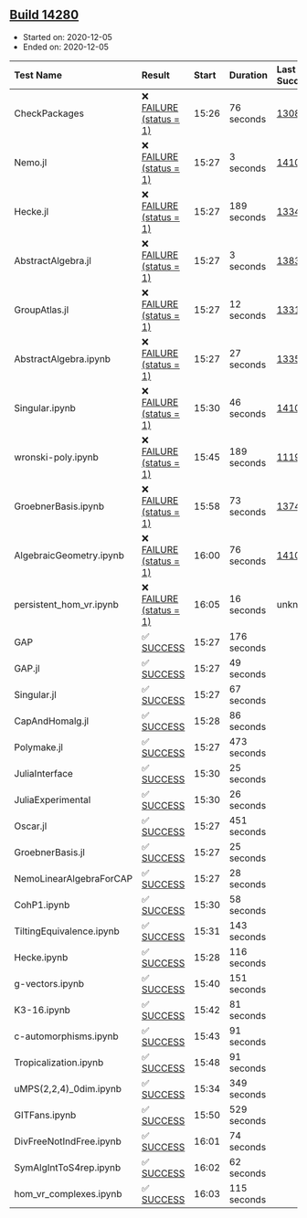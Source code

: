 ## [Build 14280](https://oscarci.mathematik.uni-kl.de/job/oscar/14280/)

* Started on: 2020-12-05
* Ended on: 2020-12-05

| Test Name    | Result | Start | Duration | Last Success | First Failure |
|:-------------|:-------|:------|:---------|:-------------|:--------------|
| CheckPackages | ❌ [FAILURE (status = 1)](https://oscarci.mathematik.uni-kl.de/job/oscar/14280/artifact/logs/build-14280/CheckPackages.log) | 15:26 | 76 seconds | [13085](https://oscarci.mathematik.uni-kl.de/job/oscar/13085/) | [13086](https://oscarci.mathematik.uni-kl.de/job/oscar/13086/) |
| Nemo.jl | ❌ [FAILURE (status = 1)](https://oscarci.mathematik.uni-kl.de/job/oscar/14280/artifact/logs/build-14280/Nemo.jl.log) | 15:27 | 3 seconds | [14101](https://oscarci.mathematik.uni-kl.de/job/oscar/14101/) | [14102](https://oscarci.mathematik.uni-kl.de/job/oscar/14102/) |
| Hecke.jl | ❌ [FAILURE (status = 1)](https://oscarci.mathematik.uni-kl.de/job/oscar/14280/artifact/logs/build-14280/Hecke.jl.log) | 15:27 | 189 seconds | [13341](https://oscarci.mathematik.uni-kl.de/job/oscar/13341/) | [13342](https://oscarci.mathematik.uni-kl.de/job/oscar/13342/) |
| AbstractAlgebra.jl | ❌ [FAILURE (status = 1)](https://oscarci.mathematik.uni-kl.de/job/oscar/14280/artifact/logs/build-14280/AbstractAlgebra.jl.log) | 15:27 | 3 seconds | [13837](https://oscarci.mathematik.uni-kl.de/job/oscar/13837/) | [13838](https://oscarci.mathematik.uni-kl.de/job/oscar/13838/) |
| GroupAtlas.jl | ❌ [FAILURE (status = 1)](https://oscarci.mathematik.uni-kl.de/job/oscar/14280/artifact/logs/build-14280/GroupAtlas.jl.log) | 15:27 | 12 seconds | [13311](https://oscarci.mathematik.uni-kl.de/job/oscar/13311/) | [13312](https://oscarci.mathematik.uni-kl.de/job/oscar/13312/) |
| AbstractAlgebra.ipynb | ❌ [FAILURE (status = 1)](https://oscarci.mathematik.uni-kl.de/job/oscar/14280/artifact/logs/build-14280/AbstractAlgebra.ipynb.log) | 15:27 | 27 seconds | [13355](https://oscarci.mathematik.uni-kl.de/job/oscar/13355/) | [13356](https://oscarci.mathematik.uni-kl.de/job/oscar/13356/) |
| Singular.ipynb | ❌ [FAILURE (status = 1)](https://oscarci.mathematik.uni-kl.de/job/oscar/14280/artifact/logs/build-14280/Singular.ipynb.log) | 15:30 | 46 seconds | [14101](https://oscarci.mathematik.uni-kl.de/job/oscar/14101/) | [14102](https://oscarci.mathematik.uni-kl.de/job/oscar/14102/) |
| wronski-poly.ipynb | ❌ [FAILURE (status = 1)](https://oscarci.mathematik.uni-kl.de/job/oscar/14280/artifact/logs/build-14280/wronski-poly.ipynb.log) | 15:45 | 189 seconds | [11192](https://oscarci.mathematik.uni-kl.de/job/oscar/11192/) | [11193](https://oscarci.mathematik.uni-kl.de/job/oscar/11193/) |
| GroebnerBasis.ipynb | ❌ [FAILURE (status = 1)](https://oscarci.mathematik.uni-kl.de/job/oscar/14280/artifact/logs/build-14280/GroebnerBasis.ipynb.log) | 15:58 | 73 seconds | [13748](https://oscarci.mathematik.uni-kl.de/job/oscar/13748/) | [13749](https://oscarci.mathematik.uni-kl.de/job/oscar/13749/) |
| AlgebraicGeometry.ipynb | ❌ [FAILURE (status = 1)](https://oscarci.mathematik.uni-kl.de/job/oscar/14280/artifact/logs/build-14280/AlgebraicGeometry.ipynb.log) | 16:00 | 76 seconds | [14101](https://oscarci.mathematik.uni-kl.de/job/oscar/14101/) | [14102](https://oscarci.mathematik.uni-kl.de/job/oscar/14102/) |
| persistent_hom_vr.ipynb | ❌ [FAILURE (status = 1)](https://oscarci.mathematik.uni-kl.de/job/oscar/14280/artifact/logs/build-14280/persistent_hom_vr.ipynb.log) | 16:05 | 16 seconds | unknown | unknown |
| GAP | ✅ [SUCCESS](https://oscarci.mathematik.uni-kl.de/job/oscar/14280/artifact/logs/build-14280/GAP.log) | 15:27 | 176 seconds |  |  |
| GAP.jl | ✅ [SUCCESS](https://oscarci.mathematik.uni-kl.de/job/oscar/14280/artifact/logs/build-14280/GAP.jl.log) | 15:27 | 49 seconds |  |  |
| Singular.jl | ✅ [SUCCESS](https://oscarci.mathematik.uni-kl.de/job/oscar/14280/artifact/logs/build-14280/Singular.jl.log) | 15:27 | 67 seconds |  |  |
| CapAndHomalg.jl | ✅ [SUCCESS](https://oscarci.mathematik.uni-kl.de/job/oscar/14280/artifact/logs/build-14280/CapAndHomalg.jl.log) | 15:28 | 86 seconds |  |  |
| Polymake.jl | ✅ [SUCCESS](https://oscarci.mathematik.uni-kl.de/job/oscar/14280/artifact/logs/build-14280/Polymake.jl.log) | 15:27 | 473 seconds |  |  |
| JuliaInterface | ✅ [SUCCESS](https://oscarci.mathematik.uni-kl.de/job/oscar/14280/artifact/logs/build-14280/JuliaInterface.log) | 15:30 | 25 seconds |  |  |
| JuliaExperimental | ✅ [SUCCESS](https://oscarci.mathematik.uni-kl.de/job/oscar/14280/artifact/logs/build-14280/JuliaExperimental.log) | 15:30 | 26 seconds |  |  |
| Oscar.jl | ✅ [SUCCESS](https://oscarci.mathematik.uni-kl.de/job/oscar/14280/artifact/logs/build-14280/Oscar.jl.log) | 15:27 | 451 seconds |  |  |
| GroebnerBasis.jl | ✅ [SUCCESS](https://oscarci.mathematik.uni-kl.de/job/oscar/14280/artifact/logs/build-14280/GroebnerBasis.jl.log) | 15:27 | 25 seconds |  |  |
| NemoLinearAlgebraForCAP | ✅ [SUCCESS](https://oscarci.mathematik.uni-kl.de/job/oscar/14280/artifact/logs/build-14280/NemoLinearAlgebraForCAP.log) | 15:27 | 28 seconds |  |  |
| CohP1.ipynb | ✅ [SUCCESS](https://oscarci.mathematik.uni-kl.de/job/oscar/14280/artifact/logs/build-14280/CohP1.ipynb.log) | 15:30 | 58 seconds |  |  |
| TiltingEquivalence.ipynb | ✅ [SUCCESS](https://oscarci.mathematik.uni-kl.de/job/oscar/14280/artifact/logs/build-14280/TiltingEquivalence.ipynb.log) | 15:31 | 143 seconds |  |  |
| Hecke.ipynb | ✅ [SUCCESS](https://oscarci.mathematik.uni-kl.de/job/oscar/14280/artifact/logs/build-14280/Hecke.ipynb.log) | 15:28 | 116 seconds |  |  |
| g-vectors.ipynb | ✅ [SUCCESS](https://oscarci.mathematik.uni-kl.de/job/oscar/14280/artifact/logs/build-14280/g-vectors.ipynb.log) | 15:40 | 151 seconds |  |  |
| K3-16.ipynb | ✅ [SUCCESS](https://oscarci.mathematik.uni-kl.de/job/oscar/14280/artifact/logs/build-14280/K3-16.ipynb.log) | 15:42 | 81 seconds |  |  |
| c-automorphisms.ipynb | ✅ [SUCCESS](https://oscarci.mathematik.uni-kl.de/job/oscar/14280/artifact/logs/build-14280/c-automorphisms.ipynb.log) | 15:43 | 91 seconds |  |  |
| Tropicalization.ipynb | ✅ [SUCCESS](https://oscarci.mathematik.uni-kl.de/job/oscar/14280/artifact/logs/build-14280/Tropicalization.ipynb.log) | 15:48 | 91 seconds |  |  |
| uMPS(2,2,4)_0dim.ipynb | ✅ [SUCCESS](https://oscarci.mathematik.uni-kl.de/job/oscar/14280/artifact/logs/build-14280/uMPS-2-2-4-_0dim.ipynb.log) | 15:34 | 349 seconds |  |  |
| GITFans.ipynb | ✅ [SUCCESS](https://oscarci.mathematik.uni-kl.de/job/oscar/14280/artifact/logs/build-14280/GITFans.ipynb.log) | 15:50 | 529 seconds |  |  |
| DivFreeNotIndFree.ipynb | ✅ [SUCCESS](https://oscarci.mathematik.uni-kl.de/job/oscar/14280/artifact/logs/build-14280/DivFreeNotIndFree.ipynb.log) | 16:01 | 74 seconds |  |  |
| SymAlgIntToS4rep.ipynb | ✅ [SUCCESS](https://oscarci.mathematik.uni-kl.de/job/oscar/14280/artifact/logs/build-14280/SymAlgIntToS4rep.ipynb.log) | 16:02 | 62 seconds |  |  |
| hom_vr_complexes.ipynb | ✅ [SUCCESS](https://oscarci.mathematik.uni-kl.de/job/oscar/14280/artifact/logs/build-14280/hom_vr_complexes.ipynb.log) | 16:03 | 115 seconds |  |  |
